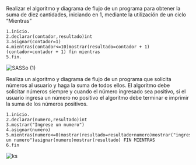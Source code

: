 Realizar el algoritmo y diagrama de flujo de un programa para obtener la suma de diez cantidades, iniciando en 1, mediante la utilización de un ciclo “Mientras”

    1.inicio.
    2.declarar(contador,resultado)int
    3.asignar(contador=1)
    4.mientras(contador<=10)mostrar(resultado=contador + 1) (contador=contador + 1) fin mientras
    5.fin.
![SASSo (1)](https://user-images.githubusercontent.com/101351242/159745924-236af667-ea78-44d4-995c-08c1cae920b9.png)


Realiza un algoritmo y diagrama de flujo de un programa que solicita números al usuario y haga la suma de todos ellos. El algoritmo debe solicitar números siempre y cuando el número ingresado sea positivo, si el usuario ingresa un número no positivo el algoritmo debe terminar e imprimir la suma de los números positivos.

    1.inicio.
    2.declarar(numero,resultado)int
    3.mostrar("Ingrese un numero")
    4.asignar(numero)
    5.mientras(numero<=0)mostrar(resultado=resultado+numero)mostrar("ingrese un numero")asignar(numero)mostrar(resultado) FIN MIENTRAS
    6.fin


![ks](https://user-images.githubusercontent.com/101351242/159750934-dfaf80a3-1b65-4b85-be10-a50d7b7ac9f4.png)

